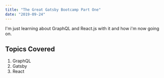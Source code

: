 ```yaml
---
title: "The Great Gatsby Bootcamp Part One"
date: "2019-09-24"
---
```


I'm just learning about GraphQL and React.js with it and how i'm now going on.

## Topics Covered

1. GraphQL
2. Gatsby
3. React